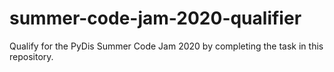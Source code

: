 # summer-code-jam-2020-qualifier
Qualify for the PyDis Summer Code Jam 2020 by completing the task in this repository.
